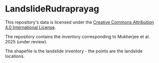 # LandslideRudraprayag
This repository's data is licensed under the [Creative Commons Attribution 4.0 International License](https://creativecommons.org/licenses/by/4.0/).

The repository contains the inventory corresponding to Mukherjee et al. 2025 (under review).

The shapefile is the landslide inventory - the points are the landslide locations. 

